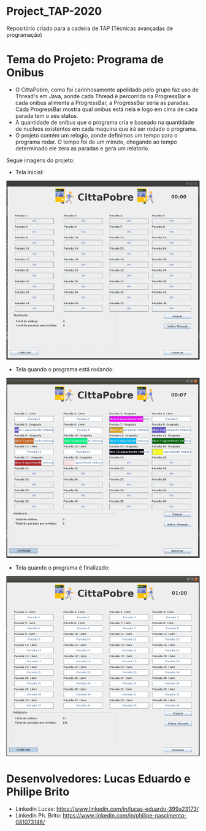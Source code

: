 # Project_TAP-2020
Repositório criado para a cadeira de TAP (Técnicas avançadas de programação)

# Tema do Projeto: Programa de Onibus
  - O CittaPobre, como foi carinhosamente apelidado pelo grupo faz uso de Thread's em Java, aonde cada Thread é percorrida na ProgressBar e cada onibus alimenta a ProgressBar, a ProgressBar seria as paradas. Cada ProgressBar mostra qual onibus está nela e logo em cima de cada parada tem o seu status.
  - A quantidade de onibus que o programa cria e baseado na quantidade de nucleos existentes em cada maquina que irá ser rodado o programa.
  - O projeto contém um relogio, aonde definimos um tempo para o programa rodar. O tempo foi de um minuto, chegando ao tempo determinado ele zera as paradas e gera um relatorio.
  
Segue imagens do projeto:

  - Tela inicial:

![CittaPobre.jpeg](/imagens/CittaPobre.jpeg)

  - Tela quando o programa está rodando:

![CittaPobre-2.jpeg](/imagens/CittaPobre-2.jpeg)

  - Tela quando o programa é finalizado:

![CittaPobre-3.jpeg](/imagens/CittaPobre-3.jpeg)

# Desenvolvedores: Lucas Eduardo e Philipe Brito
  - Linkedin Lucas: https://www.linkedin.com/in/lucas-eduardo-399a23173/
  - Linkedin Ph. Brito: https://www.linkedin.com/in/philipe-nascimento-081073146/
